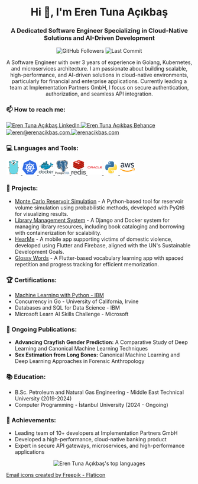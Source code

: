<h1 align="center">Hi 👋, I'm Eren Tuna Açıkbaş</h1>
<h3 align="center">A Dedicated Software Engineer Specializing in Cloud-Native Solutions and AI-Driven Development</h3>

<p align="center">
  <img src="https://img.shields.io/github/followers/erenacikbas?style=social" alt="GitHub Followers" />
  <img src="https://img.shields.io/github/last-commit/erenacikbas/monte-carlo-simulation" alt="Last Commit" />
</p>

<p align="center">
  A Software Engineer with over 3 years of experience in Golang, Kubernetes, and microservices architecture. I am passionate about building scalable, high-performance, and AI-driven solutions in cloud-native environments, particularly for financial and enterprise applications. Currently leading a team at Implementation Partners GmbH, I focus on secure authentication, authorization, and seamless API integration.
</p>

<h3 align="left">📫 How to reach me:</h3>
<p align="left">
  <a href="https://linkedin.com/in/erenacikbas" target="_blank">
    <img align="center" src="https://raw.githubusercontent.com/rahuldkjain/github-profile-readme-generator/master/src/images/icons/Social/linked-in-alt.svg" alt="Eren Tuna Açıkbaş LinkedIn" height="30" width="40" />
  </a>
  <a href="https://www.behance.net/erenacikbas" target="_blank">
    <img align="center" src="https://raw.githubusercontent.com/rahuldkjain/github-profile-readme-generator/master/src/images/icons/Social/behance.svg" alt="Eren Tuna Açıkbaş Behance" height="30" width="40" />
  </a>
  <a href="mailto:eren@erenacikbas.com">
    <img align="center" src="https://img.icons8.com/?size=100&id=6BBCqlzE4iKd&format=png&color=000000" alt="eren@erenacikbas.com" height="30" width="40" />
  </a>
  <a href="https://erenacikbas.com" target="_blank">
    <img align="center" src="https://img.icons8.com/fluent/48/000000/domain.png" alt="erenacikbas.com" height="30" width="40" />
  </a>
</p>

<h3 align="left">💻 Languages and Tools:</h3>
<p align="left"> 
  <a href="https://golang.org/" target="_blank" rel="noreferrer"> <img src="https://raw.githubusercontent.com/devicons/devicon/master/icons/go/go-original.svg" alt="Golang" width="40" height="40"/> </a> 
  <a href="https://kubernetes.io/" target="_blank" rel="noreferrer"> <img src="https://raw.githubusercontent.com/devicons/devicon/master/icons/kubernetes/kubernetes-plain.svg" alt="Kubernetes" width="40" height="40"/> </a> 
  <a href="https://www.docker.com/" target="_blank" rel="noreferrer"> <img src="https://raw.githubusercontent.com/devicons/devicon/master/icons/docker/docker-original-wordmark.svg" alt="Docker" width="40" height="40"/> </a>
  <a href="https://www.postgresql.org" target="_blank" rel="noreferrer"> <img src="https://raw.githubusercontent.com/devicons/devicon/master/icons/postgresql/postgresql-original-wordmark.svg" alt="PostgreSQL" width="40" height="40"/> </a>
  <a href="https://redis.io/" target="_blank" rel="noreferrer"> <img src="https://raw.githubusercontent.com/devicons/devicon/master/icons/redis/redis-original-wordmark.svg" alt="Redis" width="40" height="40"/> </a>
  <a href="https://www.oracle.com/" target="_blank" rel="noreferrer"> <img src="https://raw.githubusercontent.com/devicons/devicon/master/icons/oracle/oracle-original.svg" alt="Oracle" width="40" height="40"/> </a>
  <a href="https://www.python.org" target="_blank" rel="noreferrer"> <img src="https://raw.githubusercontent.com/devicons/devicon/master/icons/python/python-original.svg" alt="Python" width="40" height="40"/> </a>
  <a href="https://aws.amazon.com/" target="_blank" rel="noreferrer"> <img src="https://raw.githubusercontent.com/devicons/devicon/master/icons/amazonwebservices/amazonwebservices-original-wordmark.svg" alt="AWS" width="40" height="40"/> </a>
</p>

<h3 align="left">🚀 Projects:</h3>
<ul>
  <li><a href="https://github.com/erenacikbas/monte-carlo-simulation">Monte Carlo Reservoir Simulation</a> - A Python-based tool for reservoir volume simulation using probabilistic methods, developed with PyQt6 for visualizing results.</li>
  <li><a href="https://github.com/erenacikbas/library-management-system">Library Management System</a> - A Django and Docker system for managing library resources, including book cataloging and borrowing with containerization for scalability.</li>
  <li><a href="#">HearMe</a> - A mobile app supporting victims of domestic violence, developed using Flutter and Firebase, aligned with the UN's Sustainable Development Goals.</li>
  <li><a href="#">Glossy Words</a> - A Flutter-based vocabulary learning app with spaced repetition and progress tracking for efficient memorization.</li>
</ul>

<h3 align="left">🏆 Certifications:</h3>
<ul>
  <li><a href="https://www.coursera.org/account/accomplishments/verify/A78DMUBBG4NY">Machine Learning with Python - IBM</a></li>
  <li>Concurrency in Go - University of California, Irvine</li>
  <li>Databases and SQL for Data Science - IBM</li>
  <li>Microsoft Learn AI Skills Challenge - Microsoft</li>
</ul>

<h3 align="left">📝 Ongoing Publications:</h3>
<ul>
  <li><strong>Advancing Crayfish Gender Prediction:</strong> A Comparative Study of Deep Learning and Canonical Machine Learning Techniques</li>
  <li><strong>Sex Estimation from Long Bones:</strong> Canonical Machine Learning and Deep Learning Approaches in Forensic Anthropology</li>
</ul>

<h3 align="left">📚 Education:</h3>
<ul>
  <li>B.Sc. Petroleum and Natural Gas Engineering - Middle East Technical University (2019-2024)</li>
  <li>Computer Programming - İstanbul University (2024 - Ongoing)</li>
</ul>

<h3 align="left">🏅 Achievements:</h3>
<ul>
  <li>Leading team of 10+ developers at Implementation Partners GmbH</li>
  <li>Developed a high-performance, cloud-native banking product</li>
  <li>Expert in secure API gateways, microservices, and high-performance applications</li>
</ul>

<p align="center">
  <img src="https://github-readme-stats.vercel.app/api/top-langs?username=erenacikbas&show_icons=true&theme=dark&locale=en&layout=compact" alt="Eren Tuna Açıkbaş's top languages" />
</p>

<a href="https://www.flaticon.com/free-icons/email" title="email icons">Email icons created by Freepik - Flaticon</a>
